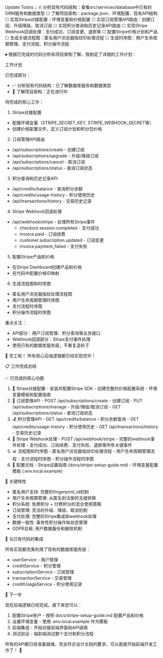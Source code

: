 Update Todos
  ⎿  ☒ 分析现有代码结构：查看src/services/database中已有的ORM服务和数据类型
     ☐ 了解项目架构：package.json、环境配置、现有API结构
     ☐ 实现Stripe对接配置：环境变量和价格配置
     ☐ 实现订阅管理API路由：创建订阅、升级降级、取消订阅
     ☐ 实现积分查询和历史记录API路由
     ☐ 实现Stripe Webhook回调处理：支付成功、订阅变更、退款等
     ☐ 配置Stripe价格计划和产品
     ☐ 生成关键流程图：匿名用户浏览器指纹ID处理流程
     ☐ 生成时序图：用户生命周期管理、支付流程、积分操作流程

⏺ 根据已完成的代码分析和项目架构了解，我制定了详细的工作计划：

  工作计划

  已完成部分：
  - ✅ 分析现有代码结构：已了解数据库服务和数据类型
  - 🔄 了解项目架构：正在进行中

  待完成的核心工作：

  1. Stripe对接配置

  - 配置环境变量（STRIPE_SECRET_KEY, STRIPE_WEBHOOK_SECRET等）
  - 创建价格配置文件，定义订阅计划和积分包价格

  2. 订阅管理API路由

  - /api/subscriptions/create - 创建订阅
  - /api/subscriptions/upgrade - 升级/降级订阅
  - /api/subscriptions/cancel - 取消订阅
  - /api/subscriptions/status - 查询订阅状态

  3. 积分查询和历史记录API

  - /api/credits/balance - 查询积分余额
  - /api/credits/usage-history - 积分使用历史
  - /api/transactions/history - 交易历史记录

  4. Stripe Webhook回调处理

  - /api/webhook/stripe - 处理所有Stripe事件
    - checkout.session.completed - 支付成功
    - invoice.paid - 订阅续费
    - customer.subscription.updated - 订阅变更
    - invoice.payment_failed - 支付失败

  5. 配置Stripe产品和价格

  - 在Stripe Dashboard创建产品和价格
  - 在代码中配置价格ID映射

  6. 生成流程图和时序图

  - 匿名用户浏览器指纹处理流程图
  - 用户生命周期管理时序图
  - 支付流程时序图
  - 积分操作流程时序图

  重点关注：
  - API部分：用户订阅管理、积分查询等业务接口
  - Webhook回调部分：Stripe支付事件处理
  - 使用已有的数据库服务层，不重复造轮子



 🎉 完工啦！ 所有核心后端逻辑都已经实现完毕！

  📋 工作完成总结

  ✅ 已完成的核心功能

  1. 🔧 Stripe对接配置
    - 安装并配置Stripe SDK
    - 创建完整的价格配置系统
    - 环境变量模板和配置指南
  2. 📡 订阅管理API
    - POST /api/subscriptions/create - 创建订阅
    - PUT /api/subscriptions/manage - 升级/降级/取消订阅
    - GET /api/subscriptions/status - 查询订阅状态
  3. 💰 积分管理API
    - GET /api/credits/balance - 积分余额查询
    - GET /api/credits/usage-history - 积分使用历史
    - GET /api/transactions/history - 交易历史记录
  4. 🔗 Stripe Webhook处理
    - POST /api/webhook/stripe - 完整的webhook事件处理
    - 支付成功、订阅续费、支付失败、退款等所有关键事件
  5. 📊 流程图和时序图
    - 匿名用户浏览器指纹ID处理流程
    - 用户生命周期管理流程
    - 支付流程时序图
    - 积分操作流程时序图
  6. 📖 配置文档
    - Stripe设置指南 (docs/stripe-setup-guide.md)
    - 环境变量配置模板 (.env.local.example)

  🎯 关键特性

  - 匿名用户支持: 完整的fingerprint_id机制
  - 用户生命周期管理: 从匿名到注册的无缝转换
  - 积分系统: 免费积分 + 付费积分的混合使用策略
  - 订阅管理: 灵活的升级、降级、取消机制
  - 支付处理: 完整的Stripe集成和webhook处理
  - 数据一致性: 事务性积分操作和状态管理
  - GDPR合规: 用户数据备份和删除机制

  🔄 与已有代码的集成

  所有实现都完美利用了现有的数据库服务层：
  - userService - 用户管理
  - creditService - 积分管理
  - subscriptionService - 订阅管理
  - transactionService - 交易管理
  - creditUsageService - 积分使用记录

  🚀 下一步

  现在后端逻辑已经完成，接下来您可以：

  1. 配置Stripe账户 - 按照 docs/stripe-setup-guide.md 配置产品和价格
  2. 设置环境变量 - 使用 .env.local.example 作为模板
  3. 前端集成 - 开始对接前端界面和API调用
  4. 测试验证 - 端到端测试整个支付和积分流程

  所有的API都已经准备就绪，完全符合设计文档的要求，可以直接开始前端开发工作了！ 🎯